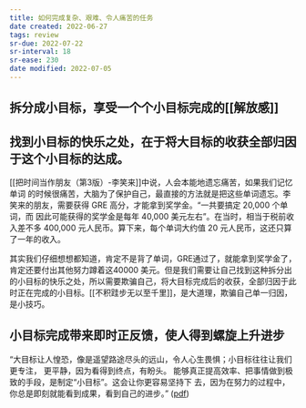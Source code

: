 ```yaml
---
title: 如何完成复杂、艰难、令人痛苦的任务
date created: 2022-06-27
tags: review
sr-due: 2022-07-22
sr-interval: 18
sr-ease: 230
date modified: 2022-07-05
---
```


## 拆分成小目标，享受一个个小目标完成的[[解放感]]

## 找到小目标的快乐之处，在于将大目标的收获全部归因于这个小目标的达成。

[[把时间当作朋友（第3版）-李笑来]]中说，人会本能地遗忘痛苦，如果我们记忆单词 的时候很痛苦，大脑为了保护自己，最直接的方法就是把这些单词遗忘。李笑来的朋友，需要获得 GRE 高分，才能拿到奖学金。“一共要搞定 20,000 个单词，而 因此可能获得的奖学金是每年 40,000 美元左右”。在当时，相当于税前收入差不多 400,000 元人民币。算下来，每个单词大约值 20 元人民币，这还只算了一年的收入。

其实我们仔细想想都知道，肯定不是背了单词，GRE通过了，就能拿到奖学金了，肯定还要付出其他努力蹲着这40000 美元。但是我们需要让自己找到这种拆分出的小目标的快乐之处，所以需要欺骗自己，将大目标完成后的收获，全部归因于此时正在完成的小目标。[[不积跬步无以至千里]]，是大道理，欺骗自己单一归因，是小技巧。

## 小目标完成带来即时正反馈，使人得到螺旋上升进步

“大目标让人惶恐，像是遥望路途尽头的远山，令人心生畏惧；小目标往往让我们更专注， 更平静，因为看得到终点，有盼头。 能够真正提高效率、把事情做到极致的手段，是制定“小目标”。这会让你更容易坚持下 去，因为在努力的过程中，你总是即刻就能看到成果，看到自己的进步。” ([pdf](zotero://open-pdf/library/items/3KYHZUGE?page=5&annotation=4DVLEWF9))
